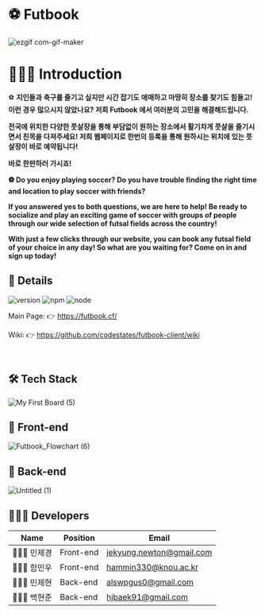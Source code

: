 # ⚽ Futbook

![ezgif com-gif-maker](https://user-images.githubusercontent.com/71122594/116981025-f44a1380-ad01-11eb-9ba9-5ef606b315f2.gif)


# 💁🏻‍♂️ Introduction
⚽ **지인들과 축구를 즐기고 싶지만 시간 잡기도 애매하고 마땅히 장소를 찾기도 힘들고! 이런 경우 많으시지 않았나요? 저희 Futbook 에서 여러분의 고민을 해결해드립니다.**

**전국에 위치한 다양한 풋살장을 통해 부담없이 원하는 장소에서 활기차게 풋살을 즐기시면서 친목을 다져주세요! 저희 웹페이지로 한번의 등록을 통해 원하시는 위치에 있는 풋살장이 바로 예약됩니다!**

**바로 한판하러 가시죠!**

**⚽ Do you enjoy playing soccer? Do you have trouble finding the right time and location to play soccer with friends?**

**If you answered yes to both questions, we are here to help! Be ready to socialize and play an exciting game of soccer with groups of 
     people through our wide selection of futsal fields across the country!**

**With just a few clicks through our website, you can book any futsal field of your choice in any day! So what are you waiting for? Come on 
    in and sign up today!**

## 🥅 Details
 ![version](https://img.shields.io/badge/Version-v1.0.0-orange) ![npm](https://img.shields.io/npm/v/npm) ![node](https://img.shields.io/badge/node-v15.9.0-green)

Main Page: 👉 https://futbook.cf/

Wiki: 👉 https://github.com/codestates/futbook-client/wiki

<br/>

## 🛠 Tech Stack
![My First Board (5)](https://user-images.githubusercontent.com/71122594/116988810-dd102380-ad0b-11eb-9084-c7212dcc7b6b.jpg)

## 🔧 Front-end
![Futbook_Flowchart (6)](https://user-images.githubusercontent.com/71122594/117303068-44b6a200-aeb7-11eb-9165-a50f2c64582b.jpg)

## 🔨 Back-end
![Untitled (1)](https://user-images.githubusercontent.com/71122594/117003286-9f1cfa80-ad1f-11eb-9e74-bac1ae27b520.jpg)

## 🙆🏻‍♂️ Developers
| Name  | Position   | Email              | 
| ----- | ---------- | ------------------ |
| 👨🏻‍💻 민제경 |  Front-end  | jekyung.newton@gmail.com| 
| 👨🏻‍💻 함민우 |  Front-end   | hammin330@knou.ac.kr | 
| 👨🏻‍💻 민제현 |  Back-end   | alswpgus0@gmail.com | 
| 👨🏻‍💻 백현준 |  Back-end | hjbaek91@gmail.com |
